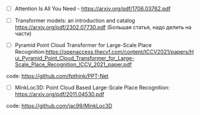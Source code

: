 - [ ] Attention Is All You Need - https://arxiv.org/pdf/1706.03762.pdf

- [ ] Transformer models: an introduction and catalog https://arxiv.org/pdf/2302.07730.pdf (Большая статья, надо делить на части)

- [ ] Pyramid Point Cloud Transformer for Large-Scale Place Recognition:https://openaccess.thecvf.com/content/ICCV2021/papers/Hui_Pyramid_Point_Cloud_Transformer_for_Large-Scale_Place_Recognition_ICCV_2021_paper.pdf

code: https://github.com/fpthink/PPT-Net

- [ ] MinkLoc3D: Point Cloud Based Large-Scale Place Recognition: https://arxiv.org/pdf/2011.04530.pdf

code: https://github.com/jac99/MinkLoc3D
